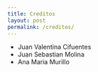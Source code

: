 ```yaml
---
title: Creditos
layout: post
permalink: /creditos/
---
```


* Juan Valentina Cifuentes
* Juan Sebastian Molina
* Ana Maria Murillo
